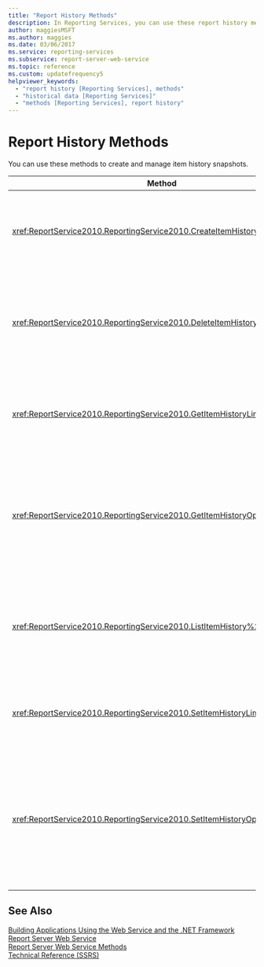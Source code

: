 ```yaml
---
title: "Report History Methods"
description: In Reporting Services, you can use these report history methods to create and manage item history snapshots.
author: maggiesMSFT
ms.author: maggies
ms.date: 03/06/2017
ms.service: reporting-services
ms.subservice: report-server-web-service
ms.topic: reference
ms.custom: updatefrequency5
helpviewer_keywords:
  - "report history [Reporting Services], methods"
  - "historical data [Reporting Services]"
  - "methods [Reporting Services], report history"
---
```

# Report History Methods
  You can use these methods to create and manage item history snapshots.  
  
|Method|Action|  
|------------|------------|  
|<xref:ReportService2010.ReportingService2010.CreateItemHistorySnapshot%2A>|Generates an item history snapshot of a specified catalog item.|  
|<xref:ReportService2010.ReportingService2010.DeleteItemHistorySnapshot%2A>|Deletes an individual item history snapshot for a specified catalog item.|  
|<xref:ReportService2010.ReportingService2010.GetItemHistoryLimit%2A>|Returns the item history snapshot limit for a specified catalog item.|  
|<xref:ReportService2010.ReportingService2010.GetItemHistoryOptions%2A>|Returns the item history snapshot option setting and properties generated for a catalog item.|  
|<xref:ReportService2010.ReportingService2010.ListItemHistory%2A>|Returns a list of item history snapshots and their properties for a specified catalog item.|  
|<xref:ReportService2010.ReportingService2010.SetItemHistoryLimit%2A>|Specifies how many snapshots of an item the report server retains.|  
|<xref:ReportService2010.ReportingService2010.SetItemHistoryOptions%2A>|Sets item history options that specify when an item history snapshot is created for a specified catalog item.|  
  
## See Also  
 [Building Applications Using the Web Service and the .NET Framework](../../../reporting-services/report-server-web-service/net-framework/building-applications-using-the-web-service-and-the-net-framework.md)   
 [Report Server Web Service](../../../reporting-services/report-server-web-service/report-server-web-service.md)   
 [Report Server Web Service Methods](../../../reporting-services/report-server-web-service/methods/report-server-web-service-methods.md)   
 [Technical Reference &#40;SSRS&#41;](../../../reporting-services/technical-reference-ssrs.md)  
  
  
